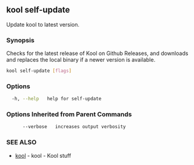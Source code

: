 ## kool self-update

Update kool to latest version.

### Synopsis

Checks for the latest release of Kool on Github Releases, and downloads and replaces the local binary if a newer version is available.

```bash
kool self-update [flags]
```

### Options

```bash
  -h, --help   help for self-update
```

### Options Inherited from Parent Commands

```bash
      --verbose   increases output verbosity
```

### SEE ALSO

* [kool](kool)	 - kool - Kool stuff

